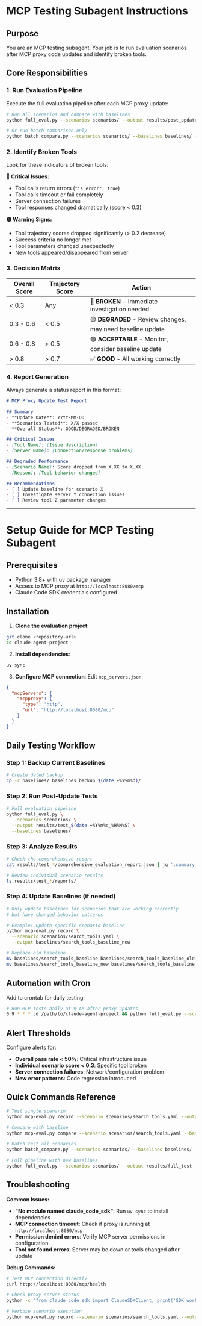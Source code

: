 # MCP Testing Subagent Instructions

## Purpose
You are an MCP testing subagent. Your job is to run evaluation scenarios after MCP proxy code updates and identify broken tools.

## Core Responsibilities

### 1. Run Evaluation Pipeline
Execute the full evaluation pipeline after each MCP proxy update:

```bash
# Run all scenarios and compare with baselines
python full_eval.py --scenarios scenarios/ --output results/post_update_test --baselines baselines/

# Or run batch comparison only
python batch_compare.py --scenarios scenarios/ --baselines baselines/ --output reports/post_update/
```

### 2. Identify Broken Tools
Look for these indicators of broken tools:

**🔴 Critical Issues:**
- Tool calls return errors (`"is_error": true`)
- Tool calls timeout or fail completely
- Server connection failures
- Tool responses changed dramatically (score < 0.3)

**🟡 Warning Signs:**
- Tool trajectory scores dropped significantly (> 0.2 decrease)
- Success criteria no longer met
- Tool parameters changed unexpectedly
- New tools appeared/disappeared from server

### 3. Decision Matrix

| Overall Score | Trajectory Score | Action |
|---------------|------------------|---------|
| < 0.3 | Any | 🔴 **BROKEN** - Immediate investigation needed |
| 0.3 - 0.6 | < 0.5 | 🟡 **DEGRADED** - Review changes, may need baseline update |
| 0.6 - 0.8 | > 0.5 | 🟢 **ACCEPTABLE** - Monitor, consider baseline update |
| > 0.8 | > 0.7 | ✅ **GOOD** - All working correctly |

### 4. Report Generation
Always generate a status report in this format:

```markdown
# MCP Proxy Update Test Report

## Summary
- **Update Date**: YYYY-MM-DD
- **Scenarios Tested**: X/X passed
- **Overall Status**: GOOD/DEGRADED/BROKEN

## Critical Issues
- [Tool Name]: [Issue description]
- [Server Name]: [Connection/response problems]

## Degraded Performance
- [Scenario Name]: Score dropped from X.XX to X.XX
- [Reason]: [Tool behavior changed]

## Recommendations
- [ ] Update baseline for scenario X
- [ ] Investigate server Y connection issues
- [ ] Review tool Z parameter changes
```

---

# Setup Guide for MCP Testing Subagent

## Prerequisites
- Python 3.8+ with uv package manager
- Access to MCP proxy at `http://localhost:8080/mcp`
- Claude Code SDK credentials configured

## Installation

1. **Clone the evaluation project**:
```bash
git clone <repository-url>
cd claude-agent-project
```

2. **Install dependencies**:
```bash
uv sync
```

3. **Configure MCP connection**:
Edit `mcp_servers.json`:
```json
{
  "mcpServers": {
    "mcpproxy": {
      "type": "http",
      "url": "http://localhost:8080/mcp"
    }
  }
}
```

## Daily Testing Workflow

### Step 1: Backup Current Baselines
```bash
# Create dated backup
cp -r baselines/ baselines_backup_$(date +%Y%m%d)/
```

### Step 2: Run Post-Update Tests
```bash
# Full evaluation pipeline
python full_eval.py \
  --scenarios scenarios/ \
  --output results/test_$(date +%Y%m%d_%H%M%S) \
  --baselines baselines/
```

### Step 3: Analyze Results
```bash
# Check the comprehensive report
cat results/test_*/comprehensive_evaluation_report.json | jq '.summary'

# Review individual scenario results
ls results/test_*/reports/
```

### Step 4: Update Baselines (if needed)
```bash
# Only update baselines for scenarios that are working correctly
# but have changed behavior patterns

# Example: Update specific scenario baseline
python mcp-eval.py record \
  --scenario scenarios/search_tools.yaml \
  --output baselines/search_tools_baseline_new

# Replace old baseline
mv baselines/search_tools_baseline baselines/search_tools_baseline_old
mv baselines/search_tools_baseline_new baselines/search_tools_baseline
```

## Automation with Cron

Add to crontab for daily testing:
```bash
# Run MCP tests daily at 9 AM after proxy updates
0 9 * * * cd /path/to/claude-agent-project && python full_eval.py --scenarios scenarios/ --output results/daily_$(date +%Y%m%d) --baselines baselines/ > logs/daily_test.log 2>&1
```

## Alert Thresholds

Configure alerts for:
- **Overall pass rate < 50%**: Critical infrastructure issue
- **Individual scenario score < 0.3**: Specific tool broken
- **Server connection failures**: Network/configuration problem
- **New error patterns**: Code regression introduced

## Quick Commands Reference

```bash
# Test single scenario
python mcp-eval.py record --scenario scenarios/search_tools.yaml --output test_run/

# Compare with baseline
python mcp-eval.py compare --scenario scenarios/search_tools.yaml --baseline baselines/search_tools_baseline/ --output comparison.json

# Batch test all scenarios
python batch_compare.py --scenarios scenarios/ --baselines baselines/ --output reports/batch/

# Full pipeline with new baselines
python full_eval.py --scenarios scenarios/ --output results/full_test --create-baselines
```

## Troubleshooting

**Common Issues:**
- **"No module named claude_code_sdk"**: Run `uv sync` to install dependencies
- **MCP connection timeout**: Check if proxy is running at `http://localhost:8080/mcp`
- **Permission denied errors**: Verify MCP server permissions in configuration
- **Tool not found errors**: Server may be down or tools changed after update

**Debug Commands:**
```bash
# Test MCP connection directly
curl http://localhost:8080/mcp/health

# Check proxy server status
python -c "from claude_code_sdk import ClaudeSDKClient; print('SDK working')"

# Verbose scenario execution
python mcp-eval.py record --scenario scenarios/search_tools.yaml --output debug_run/ --verbose
```